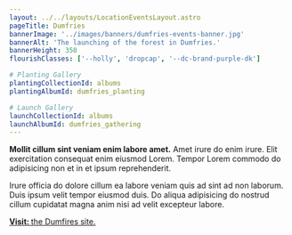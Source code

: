 ```yaml
---
layout: ../../layouts/LocationEventsLayout.astro
pageTitle: Dumfries
bannerImage: '../images/banners/dumfries-events-banner.jpg'
bannerAlt: 'The launching of the forest in Dumfries.'
bannerHeight: 350
flourishClasses: ['--holly', 'dropcap', '--dc-brand-purple-dk']

# Planting Gallery
plantingCollectionId: albums
plantingAlbumId: dumfries_planting

# Launch Gallery
launchCollectionId: albums
launchAlbumId: dumfries_gathering
---
```


__Mollit cillum sint veniam enim labore amet.__ Amet irure do enim irure. Elit exercitation consequat enim eiusmod Lorem. Tempor Lorem commodo do adipisicing non et in et ipsum reprehenderit.

Irure officia do dolore cillum ea labore veniam quis ad sint ad non laborum. Duis ipsum velit tempor eiusmod duis. Do aliqua adipisicing do nostrud cillum cupidatat magna anim nisi ad velit excepteur labore.

<a class="link" href='/visit/dumfries'><b>Visit: </b>the Dumfires site.</a>
